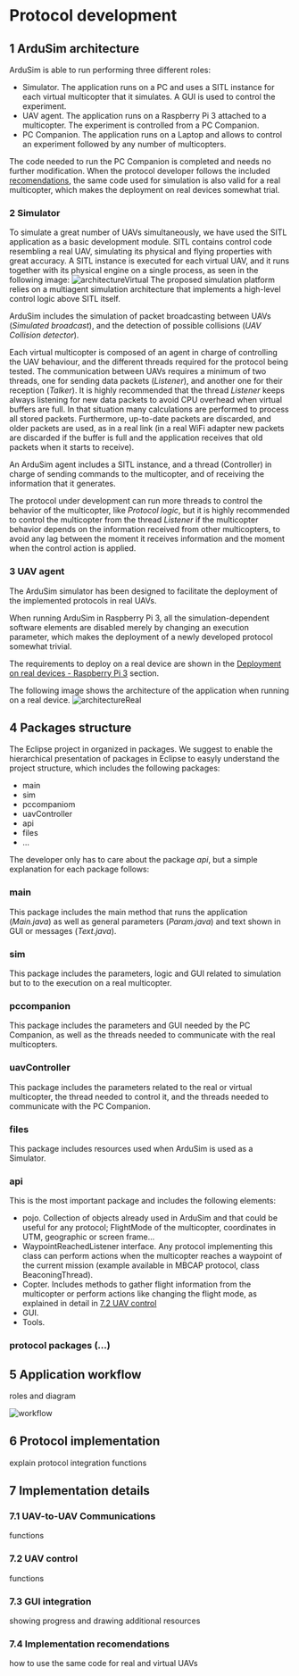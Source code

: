 # Protocol development



## 1 ArduSim architecture

ArduSim is able to run performing three different roles:

* Simulator. The application runs on a PC and uses a SITL instance for each virtual multicopter that it simulates. A GUI is used to control the experiment.
* UAV agent. The application runs on a Raspberry Pi 3 attached to a multicopter. The experiment is controlled from a PC Companion.
* PC Companion. The application runs on a Laptop and allows to control an experiment followed by any number of multicopters.

The code needed to run the PC Companion is completed and needs no further modification. When the protocol developer follows the included [recomendations](#markdown-header-implementation-recomendations), the same code used for simulation is also valid for a real multicopter, which makes the deployment on real devices somewhat trial.

### 2 Simulator

To simulate a great number of UAVs simultaneously, we have used the SITL application as a basic development module. SITL contains control code resembling a real UAV, simulating its physical and flying properties with great accuracy. A SITL instance is executed for each virtual UAV, and it runs together with its physical engine on a single process, as seen in the following image:
![architectureVirtual](architectureVirtual.png)
The proposed simulation platform relies on a multiagent simulation architecture that implements a high-level control logic above SITL itself.

ArduSim includes the simulation of packet broadcasting between UAVs (*Simulated broadcast*), and the detection of possible collisions (*UAV Collision detector*).

Each virtual multicopter is composed of an agent in charge of controlling the UAV behaviour, and the different threads required for the protocol being tested. The communication between UAVs requires a minimum of two threads, one for sending data packets (*Listener*), and another one for their reception (*Talker*). It is highly recommended that the thread *Listener* keeps always listening for new data packets to avoid CPU overhead when virtual buffers are full. In that situation many calculations are performed to process all stored packets. Furthermore, up-to-date packets are discarded, and older packets are used, as in a real link (in a real WiFi adapter new packets are discarded if the buffer is full and the application receives that old packets when it starts to receive).

An ArduSim agent includes a SITL instance, and a thread (Controller) in charge of sending commands to the multicopter, and of receiving the information that it generates.

The protocol under development can run more threads to control the behavior of the multicopter, like *Protocol logic*, but it is highly recommended to control the multicopter from the thread *Listener* if the multicopter behavior depends on the information received from other multicopters, to avoid any lag between the moment it receives information and the moment when the control action is applied.

### 3 UAV agent

The ArduSim simulator has been designed to facilitate the deployment of the implemented protocols in real UAVs.

When running ArduSim in Raspberry Pi 3, all the simulation-dependent software elements are disabled merely by changing an execution parameter, which makes the deployment of a newly developed protocol somewhat trivial.

The requirements to deploy on a real device are shown in the [Deployment on real devices - Raspberry Pi 3](help/deployment.md) section.

The following image shows the architecture of the application when running on a real device.
![architectureReal](architectureReal.png)

## 4 Packages structure

The Eclipse project in organized in packages. We suggest to enable the hierarchical presentation of packages in Eclipse to easyly understand the project structure, which includes the following packages:

* main
* sim
* pccompaniom
* uavController
* api
* files
* ...

The developer only has to care about the package *api*, but a simple explanation for each package follows:

### main

This package includes the main method that runs the application (*Main.java*) as well as general parameters (*Param.java*) and text shown in GUI or messages (*Text.java*).

### sim

This package includes the parameters, logic and GUI related to simulation but to to the execution on a real multicopter.

### pccompanion

This package includes the parameters and GUI needed by the PC Companion, as well as the threads needed to communicate with the real multicopters.

### uavController

This package includes the parameters related to the real or virtual multicopter, the thread needed to control it, and the threads needed to communicate with the PC Companion.

### files

This package includes resources used when ArduSim is used as a Simulator.

### api

This is the most important package and includes the following elements:

* pojo. Collection of objects already used in ArduSim and that could be useful for any protocol; FlightMode of the multicopter, coordinates in UTM, geographic or screen frame...
* WaypointReachedListener interface. Any protocol implementing this class can perform actions when the multicopter reaches a waypoint of the current mission (example available in MBCAP protocol, class BeaconingThread).
* Copter. Includes methods to gather flight information from the multicopter or perform actions like changing the flight mode, as explained in detail in [7.2 UAV control](#markdown-header-72-uav-control)
* GUI.
* Tools.









### protocol packages (...)





## 5 Application workflow

roles and diagram

![workflow](ArduSimworkflow.svg)

## 6 Protocol implementation


explain protocol integration functions

## 7 Implementation details


### 7.1 UAV-to-UAV Communications

functions

### 7.2 UAV control

functions

### 7.3 GUI integration

showing progress and drawing additional resources

### 7.4 Implementation recomendations

how to use the same code for real and virtual UAVs